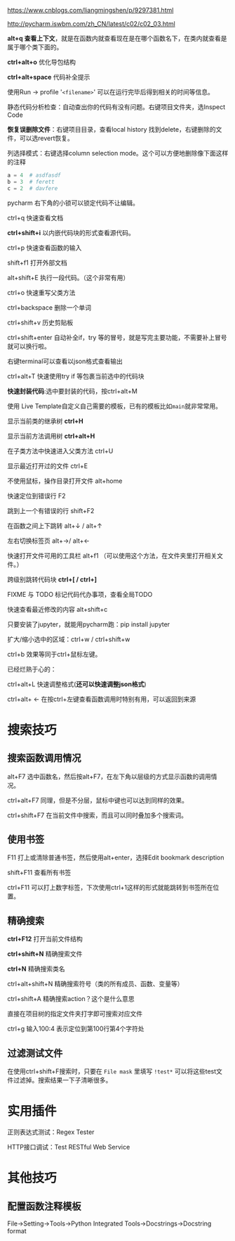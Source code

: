 https://www.cnblogs.com/liangmingshen/p/9297381.html

http://pycharm.iswbm.com/zh_CN/latest/c02/c02_03.html

**alt+q 查看上下文**，就是在函数内就查看现在是在哪个函数名下，在类内就查看是属于哪个类下面的。

**ctrl+alt+o** 优化导包结构

**ctrl+alt+space** 代码补全提示

使用Run -> profile '`<filename>`' 可以在运行完毕后得到相关的时间等信息。

静态代码分析检查：自动查出你的代码有没有问题。右键项目文件夹，选Inspect Code

**恢复误删除文件**：右键项目目录，查看local history 找到delete，右键删除的文件，可以选revert恢复。

列选择模式：右键选择column selection mode。这个可以方便地删除像下面这样的注释

```python
a = 4  # asdfasdf
b = 3  # ferett
c = 2  # davfere
```

pycharm 右下角的小锁可以锁定代码不让编辑。



ctrl+q 快速查看文档

**ctrl+shift+i** 以内嵌代码块的形式查看源代码。

ctrl+p 快速查看函数的输入

shift+f1 打开外部文档



alt+shift+E 执行一段代码。（这个非常有用）

ctrl+o 快速重写父类方法

ctrl+backspace 删除一个单词

ctrl+shift+v 历史剪贴板

ctrl+shift+enter 自动补全if，try 等的冒号，就是写完主要功能，不需要补上冒号就可以换行啦。

右键terminal可以查看以json格式查看输出



ctrl+alt+T 快速使用try if 等包裹当前选中的代码块



**快速封装代码**:选中要封装的代码，按ctrl+alt+M

使用 Live Template自定义自己需要的模板，已有的模板比如`main`就非常常用。



显示当前类的继承树 **ctrl+H**

显示当前方法调用树 **ctrl+alt+H**

在子类方法中快速进入父类方法 ctrl+U

显示最近打开过的文件 ctrl+E

不使用鼠标，操作目录打开文件 alt+home

快速定位到错误行 F2 

跳到上一个有错误的行 shift+F2 

在函数之间上下跳转 alt+↓ / alt+↑

左右切换标签页 alt+→/ alt+← 

快速打开文件可用的工具栏 alt+f1 （可以使用这个方法，在文件夹里打开相关文件。）

跨级别跳转代码块 **ctrl+[ / ctrl+]**

FIXME 与 TODO 标记代码代办事项，查看全局TODO

快速查看最近修改的内容 alt+shift+c 

只要安装了jupyter，就能用pycharm跑：pip install jupyter

扩大/缩小选中的区域：ctrl+w / ctrl+shift+w

ctrl+b 效果等同于ctrl+鼠标左键。



已经烂熟于心的：

ctrl+alt+L 快速调整格式(**还可以快速调整json格式**)

ctrl+alt+ ← 在按ctrl+左键查看函数调用时特别有用，可以返回到来源





# 搜索技巧

## 搜索函数调用情况

alt+F7 选中函数名，然后按alt+F7，在左下角以层级的方式显示函数的调用情况。

ctrl+alt+F7 同理，但是不分层，鼠标中键也可以达到同样的效果。

ctrl+shift+F7 在当前文件中搜索，而且可以同时叠加多个搜索词。

## 使用书签

F11 打上或清除普通书签，然后使用alt+enter，选择Edit bookmark description

shift+F11 查看所有书签

ctrl+F11 可以打上数字标签，下次使用ctrl+1这样的形式就能跳转到书签所在位置。

## 精确搜索

**ctrl+F12** 打开当前文件结构

**ctrl+shift+N** 精确搜索文件

**ctrl+N** 精确搜索类名

ctrl+alt+shift+N 精确搜索符号（类的所有成员、函数、变量等）

ctrl+shift+A 精确搜索action？这个是什么意思

直接在项目树的指定文件夹打字即可搜索对应文件

ctrl+g 输入100:4 表示定位到第100行第4个字符处

## 过滤测试文件

在使用ctrl+shift+F搜索时，只要在 `File mask` 里填写 `!test*` 可以将这些test文件过滤掉。搜索结果一下子清晰很多。

# 实用插件

正则表达式测试：Regex Tester 

HTTP接口调试：Test RESTful Web Service

# 其他技巧

## 配置函数注释模板

File→Setting→Tools→Python Integrated Tools→Docstrings→Docstring format